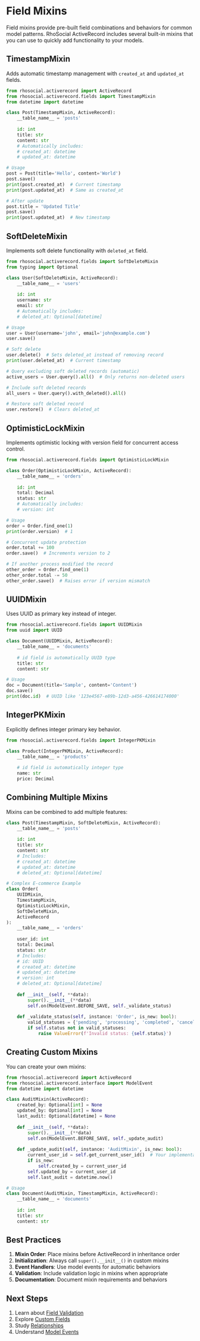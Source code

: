 # Field Mixins

Field mixins provide pre-built field combinations and behaviors for common model patterns. RhoSocial ActiveRecord includes several built-in mixins that you can use to quickly add functionality to your models.

## TimestampMixin

Adds automatic timestamp management with `created_at` and `updated_at` fields.

```python
from rhosocial.activerecord import ActiveRecord
from rhosocial.activerecord.fields import TimestampMixin
from datetime import datetime

class Post(TimestampMixin, ActiveRecord):
    __table_name__ = 'posts'
    
    id: int
    title: str
    content: str
    # Automatically includes:
    # created_at: datetime
    # updated_at: datetime

# Usage
post = Post(title='Hello', content='World')
post.save()
print(post.created_at)  # Current timestamp
print(post.updated_at)  # Same as created_at

# After update
post.title = 'Updated Title'
post.save()
print(post.updated_at)  # New timestamp
```

## SoftDeleteMixin

Implements soft delete functionality with `deleted_at` field.

```python
from rhosocial.activerecord.fields import SoftDeleteMixin
from typing import Optional

class User(SoftDeleteMixin, ActiveRecord):
    __table_name__ = 'users'
    
    id: int
    username: str
    email: str
    # Automatically includes:
    # deleted_at: Optional[datetime]

# Usage
user = User(username='john', email='john@example.com')
user.save()

# Soft delete
user.delete()  # Sets deleted_at instead of removing record
print(user.deleted_at)  # Current timestamp

# Query excluding soft deleted records (automatic)
active_users = User.query().all()  # Only returns non-deleted users

# Include soft deleted records
all_users = User.query().with_deleted().all()

# Restore soft deleted record
user.restore()  # Clears deleted_at
```

## OptimisticLockMixin

Implements optimistic locking with version field for concurrent access control.

```python
from rhosocial.activerecord.fields import OptimisticLockMixin

class Order(OptimisticLockMixin, ActiveRecord):
    __table_name__ = 'orders'
    
    id: int
    total: Decimal
    status: str
    # Automatically includes:
    # version: int

# Usage
order = Order.find_one(1)
print(order.version)  # 1

# Concurrent update protection
order.total += 100
order.save()  # Increments version to 2

# If another process modified the record
other_order = Order.find_one(1)
other_order.total -= 50
other_order.save()  # Raises error if version mismatch
```

## UUIDMixin

Uses UUID as primary key instead of integer.

```python
from rhosocial.activerecord.fields import UUIDMixin
from uuid import UUID

class Document(UUIDMixin, ActiveRecord):
    __table_name__ = 'documents'
    
    # id field is automatically UUID type
    title: str
    content: str

# Usage
doc = Document(title='Sample', content='Content')
doc.save()
print(doc.id)  # UUID like '123e4567-e89b-12d3-a456-426614174000'
```

## IntegerPKMixin

Explicitly defines integer primary key behavior.

```python
from rhosocial.activerecord.fields import IntegerPKMixin

class Product(IntegerPKMixin, ActiveRecord):
    __table_name__ = 'products'
    
    # id field is automatically integer type
    name: str
    price: Decimal
```

## Combining Multiple Mixins

Mixins can be combined to add multiple features:

```python
class Post(TimestampMixin, SoftDeleteMixin, ActiveRecord):
    __table_name__ = 'posts'
    
    id: int
    title: str
    content: str
    # Includes:
    # created_at: datetime
    # updated_at: datetime
    # deleted_at: Optional[datetime]

# Complex E-commerce Example
class Order(
    UUIDMixin,
    TimestampMixin,
    OptimisticLockMixin,
    SoftDeleteMixin,
    ActiveRecord
):
    __table_name__ = 'orders'
    
    user_id: int
    total: Decimal
    status: str
    # Includes:
    # id: UUID
    # created_at: datetime
    # updated_at: datetime
    # version: int
    # deleted_at: Optional[datetime]
    
    def __init__(self, **data):
        super().__init__(**data)
        self.on(ModelEvent.BEFORE_SAVE, self._validate_status)
    
    def _validate_status(self, instance: 'Order', is_new: bool):
        valid_statuses = {'pending', 'processing', 'completed', 'cancelled'}
        if self.status not in valid_statuses:
            raise ValueError(f'Invalid status: {self.status}')
```

## Creating Custom Mixins

You can create your own mixins:

```python
from rhosocial.activerecord import ActiveRecord
from rhosocial.activerecord.interface import ModelEvent
from datetime import datetime

class AuditMixin(ActiveRecord):
    created_by: Optional[int] = None
    updated_by: Optional[int] = None
    last_audit: Optional[datetime] = None
    
    def __init__(self, **data):
        super().__init__(**data)
        self.on(ModelEvent.BEFORE_SAVE, self._update_audit)
    
    def _update_audit(self, instance: 'AuditMixin', is_new: bool):
        current_user_id = self.get_current_user_id()  # Your implementation
        if is_new:
            self.created_by = current_user_id
        self.updated_by = current_user_id
        self.last_audit = datetime.now()

# Usage
class Document(AuditMixin, TimestampMixin, ActiveRecord):
    __table_name__ = 'documents'
    
    id: int
    title: str
    content: str
```

## Best Practices

1. **Mixin Order**: Place mixins before ActiveRecord in inheritance order
2. **Initialization**: Always call `super().__init__()` in custom mixins
3. **Event Handlers**: Use model events for automatic behaviors
4. **Validation**: Include validation logic in mixins when appropriate
5. **Documentation**: Document mixin requirements and behaviors

## Next Steps

1. Learn about [Field Validation](field_validation.md)
2. Explore [Custom Fields](custom_fields.md)
3. Study [Relationships](relationships.md)
4. Understand [Model Events](model_events.md)